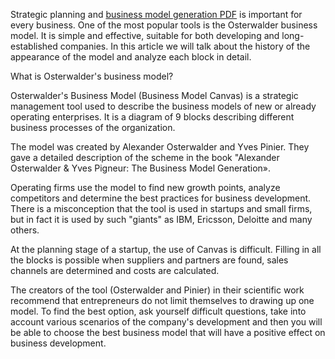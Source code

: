 Strategic planning and <a href="https://businessmodel.cc/">business model generation PDF</a> is important for every business. One of the most popular tools is the Osterwalder business model. It is simple and effective, suitable for both developing and long-established companies. In this article we will talk about the history of the appearance of the model and analyze each block in detail.

What is Osterwalder's business model?

Osterwalder's Business Model (Business Model Canvas) is a strategic management tool used to describe the business models of new or already operating enterprises. It is a diagram of 9 blocks describing different business processes of the organization.

The model was created by Alexander Osterwalder and Yves Pinier. They gave a detailed description of the scheme in the book "Alexander Osterwalder & Yves Pigneur: The Business Model Generation».

Operating firms use the model to find new growth points, analyze competitors and determine the best practices for business development. There is a misconception that the tool is used in startups and small firms, but in fact it is used by such "giants" as IBM, Ericsson, Deloitte and many others.

At the planning stage of a startup, the use of Canvas is difficult. Filling in all the blocks is possible when suppliers and partners are found, sales channels are determined and costs are calculated.

The creators of the tool (Osterwalder and Pinier) in their scientific work recommend that entrepreneurs do not limit themselves to drawing up one model. To find the best option, ask yourself difficult questions, take into account various scenarios of the company's development and then you will be able to choose the best business model that will have a positive effect on business development.
